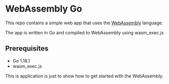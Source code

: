 # WebAssembly Go

This repo contains a simple web app that uses the [WebAssembly](https://webassembly.org/) language.

The app is written in Go and compiled to WebAssembly using wasm_exec.js

## Prerequisites
- Go 1.18.1
- wasm_exec.js

This is application is just to show how to get started with the WebAssembly.